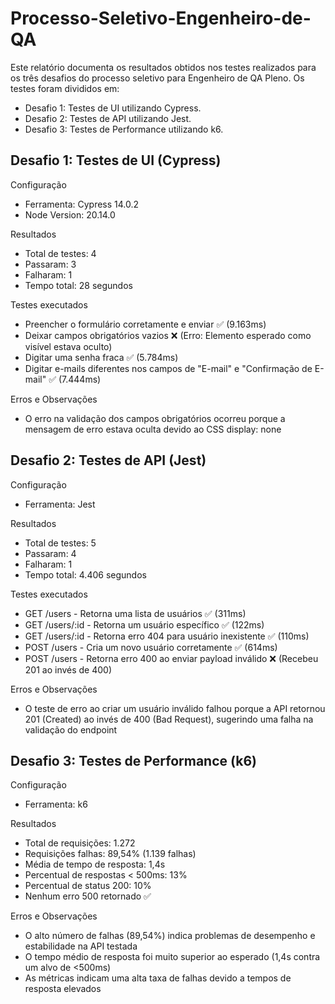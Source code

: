 # Processo-Seletivo-Engenheiro-de-QA

Este relatório documenta os resultados obtidos nos testes realizados para os três desafios do processo seletivo para Engenheiro de QA Pleno. Os testes foram divididos em:

- Desafio 1: Testes de UI utilizando Cypress.
- Desafio 2: Testes de API utilizando Jest.
- Desafio 3: Testes de Performance utilizando k6.

## Desafio 1: Testes de UI (Cypress)

Configuração

- Ferramenta: Cypress 14.0.2
- Node Version: 20.14.0

Resultados

- Total de testes: 4
- Passaram: 3
- Falharam: 1
- Tempo total: 28 segundos

Testes executados

- Preencher o formulário corretamente e enviar ✅ (9.163ms)
- Deixar campos obrigatórios vazios ❌ (Erro: Elemento esperado como visível estava oculto)
- Digitar uma senha fraca ✅ (5.784ms)
- Digitar e-mails diferentes nos campos de "E-mail" e "Confirmação de E-mail" ✅ (7.444ms)

Erros e Observações

- O erro na validação dos campos obrigatórios ocorreu porque a mensagem de erro estava oculta devido ao CSS display: none

## Desafio 2: Testes de API (Jest)

Configuração

- Ferramenta: Jest

Resultados

- Total de testes: 5
- Passaram: 4
- Falharam: 1
- Tempo total: 4.406 segundos

Testes executados

- GET /users - Retorna uma lista de usuários ✅ (311ms)
- GET /users/:id - Retorna um usuário específico ✅ (122ms)
- GET /users/:id - Retorna erro 404 para usuário inexistente ✅ (110ms)
- POST /users - Cria um novo usuário corretamente ✅ (614ms)
- POST /users - Retorna erro 400 ao enviar payload inválido ❌ (Recebeu 201 ao invés de 400)

Erros e Observações

- O teste de erro ao criar um usuário inválido falhou porque a API retornou 201 (Created) ao invés de 400 (Bad Request), sugerindo uma falha na validação do endpoint

## Desafio 3: Testes de Performance (k6)

Configuração

- Ferramenta: k6

Resultados

- Total de requisições: 1.272
- Requisições falhas: 89,54% (1.139 falhas)
- Média de tempo de resposta: 1,4s
- Percentual de respostas < 500ms: 13%
- Percentual de status 200: 10%
- Nenhum erro 500 retornado ✅

Erros e Observações

- O alto número de falhas (89,54%) indica problemas de desempenho e estabilidade na API testada
- O tempo médio de resposta foi muito superior ao esperado (1,4s contra um alvo de <500ms)
- As métricas indicam uma alta taxa de falhas devido a tempos de resposta elevados
